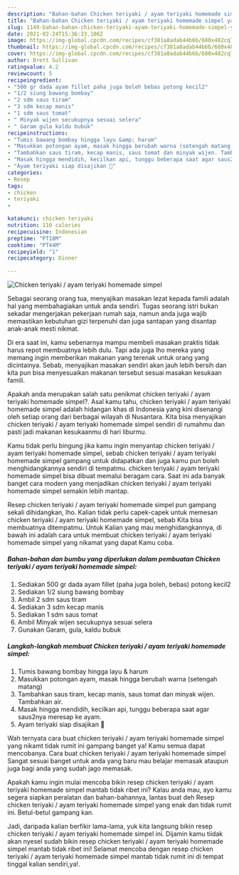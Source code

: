 ```yaml
---
description: "Bahan-bahan Chicken teriyaki / ayam teriyaki homemade simpel yang nikmat Untuk Jualan"
title: "Bahan-bahan Chicken teriyaki / ayam teriyaki homemade simpel yang nikmat Untuk Jualan"
slug: 1149-bahan-bahan-chicken-teriyaki-ayam-teriyaki-homemade-simpel-yang-nikmat-untuk-jualan
date: 2021-02-24T15:36:23.106Z
image: https://img-global.cpcdn.com/recipes/cf381a8adab44b6b/680x482cq70/chicken-teriyaki-ayam-teriyaki-homemade-simpel-foto-resep-utama.jpg
thumbnail: https://img-global.cpcdn.com/recipes/cf381a8adab44b6b/680x482cq70/chicken-teriyaki-ayam-teriyaki-homemade-simpel-foto-resep-utama.jpg
cover: https://img-global.cpcdn.com/recipes/cf381a8adab44b6b/680x482cq70/chicken-teriyaki-ayam-teriyaki-homemade-simpel-foto-resep-utama.jpg
author: Brett Sullivan
ratingvalue: 4.2
reviewcount: 5
recipeingredient:
- "500 gr dada ayam fillet paha juga boleh bebas potong kecil2"
- "1/2 siung bawang bombay"
- "2 sdm saus tiram"
- "3 sdm kecap manis"
- "1 sdm saus tomat"
- " Minyak wijen secukupnya sesuai selera"
- " Garam gula kaldu bubuk"
recipeinstructions:
- "Tumis bawang bombay hingga layu &amp; harum"
- "Masukkan potongan ayam, masak hingga berubah warna (setengah matang)"
- "Tambahkan saus tiram, kecap manis, saus tomat dan minyak wijen. Tambahkan air."
- "Masak hingga mendidih, kecilkan api, tunggu beberapa saat agar saus2nya meresap ke ayam."
- "Ayam teriyaki siap disajikan 🤗"
categories:
- Resep
tags:
- chicken
- teriyaki
- 

katakunci: chicken teriyaki  
nutrition: 110 calories
recipecuisine: Indonesian
preptime: "PT18M"
cooktime: "PT44M"
recipeyield: "1"
recipecategory: Dinner

---
```



![Chicken teriyaki / ayam teriyaki homemade simpel](https://img-global.cpcdn.com/recipes/cf381a8adab44b6b/680x482cq70/chicken-teriyaki-ayam-teriyaki-homemade-simpel-foto-resep-utama.jpg)

Sebagai seorang orang tua, menyajikan masakan lezat kepada famili adalah hal yang membahagiakan untuk anda sendiri. Tugas seorang istri bukan sekadar mengerjakan pekerjaan rumah saja, namun anda juga wajib memastikan kebutuhan gizi terpenuhi dan juga santapan yang disantap anak-anak mesti nikmat.

Di era  saat ini, kamu sebenarnya mampu membeli masakan praktis tidak harus repot membuatnya lebih dulu. Tapi ada juga lho mereka yang memang ingin memberikan makanan yang terenak untuk orang yang dicintainya. Sebab, menyajikan masakan sendiri akan jauh lebih bersih dan kita pun bisa menyesuaikan makanan tersebut sesuai masakan kesukaan famili. 



Apakah anda merupakan salah satu penikmat chicken teriyaki / ayam teriyaki homemade simpel?. Asal kamu tahu, chicken teriyaki / ayam teriyaki homemade simpel adalah hidangan khas di Indonesia yang kini disenangi oleh setiap orang dari berbagai wilayah di Nusantara. Kita bisa menyajikan chicken teriyaki / ayam teriyaki homemade simpel sendiri di rumahmu dan pasti jadi makanan kesukaanmu di hari liburmu.

Kamu tidak perlu bingung jika kamu ingin menyantap chicken teriyaki / ayam teriyaki homemade simpel, sebab chicken teriyaki / ayam teriyaki homemade simpel gampang untuk didapatkan dan juga kamu pun boleh menghidangkannya sendiri di tempatmu. chicken teriyaki / ayam teriyaki homemade simpel bisa dibuat memalui beragam cara. Saat ini ada banyak banget cara modern yang menjadikan chicken teriyaki / ayam teriyaki homemade simpel semakin lebih mantap.

Resep chicken teriyaki / ayam teriyaki homemade simpel pun gampang sekali dihidangkan, lho. Kalian tidak perlu capek-capek untuk memesan chicken teriyaki / ayam teriyaki homemade simpel, sebab Kita bisa membuatnya ditempatmu. Untuk Kalian yang mau menghidangkannya, di bawah ini adalah cara untuk membuat chicken teriyaki / ayam teriyaki homemade simpel yang nikamat yang dapat Kamu coba.

<!--inarticleads1-->

##### Bahan-bahan dan bumbu yang diperlukan dalam pembuatan Chicken teriyaki / ayam teriyaki homemade simpel:

1. Sediakan 500 gr dada ayam fillet (paha juga boleh, bebas) potong kecil2
1. Sediakan 1/2 siung bawang bombay
1. Ambil 2 sdm saus tiram
1. Sediakan 3 sdm kecap manis
1. Sediakan 1 sdm saus tomat
1. Ambil  Minyak wijen secukupnya sesuai selera
1. Gunakan  Garam, gula, kaldu bubuk




<!--inarticleads2-->

##### Langkah-langkah membuat Chicken teriyaki / ayam teriyaki homemade simpel:

1. Tumis bawang bombay hingga layu &amp; harum
1. Masukkan potongan ayam, masak hingga berubah warna (setengah matang)
1. Tambahkan saus tiram, kecap manis, saus tomat dan minyak wijen. Tambahkan air.
1. Masak hingga mendidih, kecilkan api, tunggu beberapa saat agar saus2nya meresap ke ayam.
1. Ayam teriyaki siap disajikan 🤗




Wah ternyata cara buat chicken teriyaki / ayam teriyaki homemade simpel yang nikamt tidak rumit ini gampang banget ya! Kamu semua dapat mencobanya. Cara buat chicken teriyaki / ayam teriyaki homemade simpel Sangat sesuai banget untuk anda yang baru mau belajar memasak ataupun juga bagi anda yang sudah jago memasak.

Apakah kamu ingin mulai mencoba bikin resep chicken teriyaki / ayam teriyaki homemade simpel mantab tidak ribet ini? Kalau anda mau, ayo kamu segera siapkan peralatan dan bahan-bahannya, lantas buat deh Resep chicken teriyaki / ayam teriyaki homemade simpel yang enak dan tidak rumit ini. Betul-betul gampang kan. 

Jadi, daripada kalian berfikir lama-lama, yuk kita langsung bikin resep chicken teriyaki / ayam teriyaki homemade simpel ini. Dijamin kamu tiidak akan nyesel sudah bikin resep chicken teriyaki / ayam teriyaki homemade simpel mantab tidak ribet ini! Selamat mencoba dengan resep chicken teriyaki / ayam teriyaki homemade simpel mantab tidak rumit ini di tempat tinggal kalian sendiri,ya!.

